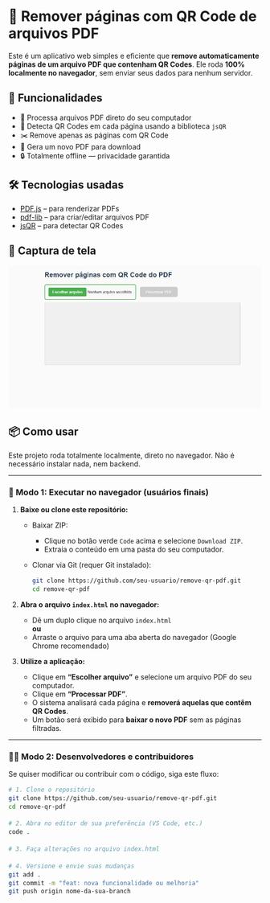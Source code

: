 # 🧹 Remover páginas com QR Code de arquivos PDF

Este é um aplicativo web simples e eficiente que **remove automaticamente páginas de um arquivo PDF que contenham QR Codes**. Ele roda **100% localmente no navegador**, sem enviar seus dados para nenhum servidor.

## 🚀 Funcionalidades

- 📄 Processa arquivos PDF direto do seu computador
- 🧠 Detecta QR Codes em cada página usando a biblioteca `jsQR`
- ✂️ Remove apenas as páginas com QR Code
- 💾 Gera um novo PDF para download
- 🔒 Totalmente offline — privacidade garantida

## 🛠 Tecnologias usadas

- [PDF.js](https://mozilla.github.io/pdf.js/) – para renderizar PDFs
- [pdf-lib](https://pdf-lib.js.org/) – para criar/editar arquivos PDF
- [jsQR](https://github.com/cozmo/jsQR) – para detectar QR Codes

## 📸 Captura de tela

![screenshot](assets/screenshot.png) <!-- opcional, se você colocar uma imagem -->

## 📦 Como usar

Este projeto roda totalmente localmente, direto no navegador. Não é necessário instalar nada, nem backend.

---

### 🧪 Modo 1: Executar no navegador (usuários finais)

1. **Baixe ou clone este repositório:**

   - Baixar ZIP:
     - Clique no botão verde `Code` acima e selecione `Download ZIP`.
     - Extraia o conteúdo em uma pasta do seu computador.

   - Clonar via Git (requer Git instalado):
     ```bash
     git clone https://github.com/seu-usuario/remove-qr-pdf.git
     cd remove-qr-pdf
     ```

2. **Abra o arquivo `index.html` no navegador:**

   - Dê um duplo clique no arquivo `index.html`  
   **ou**
   - Arraste o arquivo para uma aba aberta do navegador (Google Chrome recomendado)

3. **Utilize a aplicação:**

   - Clique em **“Escolher arquivo”** e selecione um arquivo PDF do seu computador.
   - Clique em **“Processar PDF”**.
   - O sistema analisará cada página e **removerá aquelas que contêm QR Codes**.
   - Um botão será exibido para **baixar o novo PDF** sem as páginas filtradas.

---

### 🧑‍💻 Modo 2: Desenvolvedores e contribuidores

Se quiser modificar ou contribuir com o código, siga este fluxo:

```bash
# 1. Clone o repositório
git clone https://github.com/seu-usuario/remove-qr-pdf.git
cd remove-qr-pdf

# 2. Abra no editor de sua preferência (VS Code, etc.)
code .

# 3. Faça alterações no arquivo index.html

# 4. Versione e envie suas mudanças
git add .
git commit -m "feat: nova funcionalidade ou melhoria"
git push origin nome-da-sua-branch
